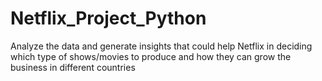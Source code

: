 # Netflix_Project_Python
Analyze the data and generate insights that could help Netflix in deciding which type of shows/movies to produce and how they can grow the business in different countries
